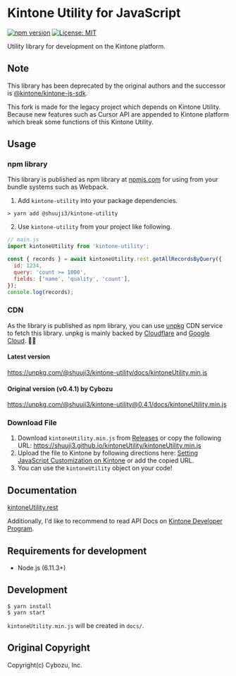# Kintone Utility for JavaScript
[![npm version](https://badge.fury.io/js/%40shuuji3%2Fkintone-utility.svg)](https://badge.fury.io/js/%40shuuji3%2Fkintone-utility)
[![License: MIT](https://img.shields.io/badge/License-MIT-yellow.svg)](https://opensource.org/licenses/MIT)

Utility library for development on the Kintone platform.

## Note

This library has been deprecated by the original authors and the successor is [@kintone/kintone-js-sdk](https://www.npmjs.com/package/@kintone/kintone-js-sdk). 

This fork is made for the legacy project which depends on Kintone Utility. Because new features such as Cursor API are appended to Kintone platform which break some functions of this Kintone Utility. 

## Usage

### npm library
This library is published as npm library at [npmjs.com](https://npmjs.com) for using from your bundle systems such as Webpack.

1. Add `kintone-utility` into your package dependencies.
```console
> yarn add @shuuji3/kintone-utility
```
2. Use `kintone-utility` from your project like following.
```js
// main.js
import kintoneUtility from 'kintone-utility';

const { records } = await kintoneUtility.rest.getAllRecordsByQuery({
  id: 1234,
  query: 'count >= 1000',
  fields: ['name', 'quality', 'count'],
});
console.log(records);
```

### CDN
As the library is published as npm library, you can use [unpkg](https://unpkg.com) CDN service to fetch this library. unpkg is mainly backed by [Cloudflare](https://www.cloudflare.com/) and [Google Cloud](https://cloud.google.com/). 🙏✨

#### Latest version
<https://unpkg.com/@shuuji3/kintone-utility/docs/kintoneUtility.min.js>

#### Original version (v0.4.1) by Cybozu
<https://unpkg.com/@shuuji3/kintone-utility@0.4.1/docs/kintoneUtility.min.js>

### Download File
1. Download `kintoneUtility.min.js` from [Releases](https://github.com/shuuji3/kintoneUtility/releases) 
   or copy the following URL: <https://shuuji3.github.io/kintoneUtility/kintoneUtility.min.js>
2. Upload the file to Kintone by following directions here: [Setting JavaScript Customization on Kintone](https://developer.kintone.io/hc/en-us/articles/213149757)
   or add the copied URL.
3. You can use the `kintoneUtility` object on your code!

## Documentation
[kintoneUtility.rest](./guides/rest_doc.md)

Additionally, I'd like to recommend to read API Docs on [Kintone Developer Program](https://developer.kintone.io/hc/en-us).

## Requirements for development
* Node.js (6.11.3+)

## Development
```console
$ yarn install
$ yarn start
```

`kintoneUtility.min.js` will be created in `docs/`.

## Original Copyright
Copyright(c) Cybozu, Inc.
